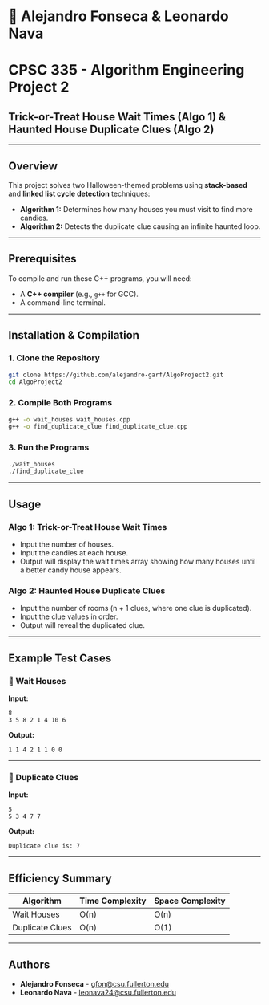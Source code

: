 # 🎃 Alejandro Fonseca & Leonardo Nava  
# CPSC 335 - Algorithm Engineering Project 2  
## Trick-or-Treat House Wait Times (Algo 1) & Haunted House Duplicate Clues (Algo 2)

---

## Overview
This project solves two Halloween-themed problems using **stack-based** and **linked list cycle detection** techniques:

- **Algorithm 1:** Determines how many houses you must visit to find more candies.
- **Algorithm 2:** Detects the duplicate clue causing an infinite haunted loop.

---

## Prerequisites
To compile and run these C++ programs, you will need:

- A **C++ compiler** (e.g., `g++` for GCC).
- A command-line terminal.

---

## Installation & Compilation

### 1. Clone the Repository
```bash
git clone https://github.com/alejandro-garf/AlgoProject2.git
cd AlgoProject2
```

### 2. Compile Both Programs
```bash
g++ -o wait_houses wait_houses.cpp
g++ -o find_duplicate_clue find_duplicate_clue.cpp
```

### 3. Run the Programs
```bash
./wait_houses
./find_duplicate_clue
```

---

## Usage

### Algo 1: Trick-or-Treat House Wait Times
- Input the number of houses.
- Input the candies at each house.
- Output will display the wait times array showing how many houses until a better candy house appears.

### Algo 2: Haunted House Duplicate Clues
- Input the number of rooms (n + 1 clues, where one clue is duplicated).
- Input the clue values in order.
- Output will reveal the duplicated clue.

---

## Example Test Cases

### 🎃 Wait Houses

**Input:**
```plaintext
8
3 5 8 2 1 4 10 6
```

**Output:**
```plaintext
1 1 4 2 1 1 0 0
```

---

### 👻 Duplicate Clues

**Input:**
```plaintext
5
5 3 4 7 7
```

**Output:**
```plaintext
Duplicate clue is: 7
```

---

## Efficiency Summary

| Algorithm         | Time Complexity | Space Complexity |
|-------------------|-----------------|------------------|
| Wait Houses       | O(n)             | O(n)             |
| Duplicate Clues   | O(n)             | O(1)             |

---

## Authors
- **Alejandro Fonseca** - gfon@csu.fullerton.edu
- **Leonardo Nava** - leonava24@csu.fullerton.edu
